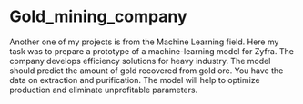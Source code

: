 # Gold_mining_company
Another one of my projects is from the Machine Learning field. 
Here my task was to prepare a prototype of a machine-learning model for Zyfra. The company develops efficiency solutions for heavy industry.
The model should predict the amount of gold recovered from gold ore. You have the data on extraction and purification.
The model will help to optimize production and eliminate unprofitable parameters.
